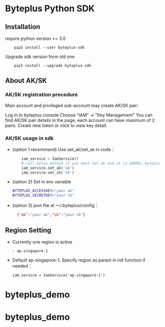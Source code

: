 # Byteplus Python SDK

## Installation
require python version >= 3.0

```
    pip3 install --user byteplus-sdk
```

Upgrade sdk version from old one
```
    pip3 install --upgrade byteplus-sdk
```

## About AK/SK

### AK/SK registration procedure
Main account and privileged sub-account may create AK/SK pair:

Log in to byteplus console
Choose "IAM" -> "Key Management"
You can find AK/SK pair details in the page, each account can have maximum of 2 pairs.
Create new token or click to view key detail.

### AK/SK usage in sdk

- (option 1 recommand) Use set_ak/set_sk in code：
  ```python
      iam_service = IamService()
      # call below method if you dont set ak and sk in $HOME/.byteplus/config
      iam_service.set_ak('ak')
      iam_service.set_sk('sk')
  ```

- (option 2) Set in env variable 
  ```bash
  BYTEPLUS_ACCESSKEY="your ak"  
  BYTEPLUS_SECRETKEY="your sk"
  ```
- (option 3) json file at ～/.byteplus/config：
  ```json
    {"ak":"your ak","sk":"your sk"}
  ```

## Region Setting

- Currently one region is active

  ```
  - ap-singapore-1
  ```

- Default ap-singapore-1, Specify region as param in init function if needed：
  
  ```
  iam_service = IamService('ap-singapore-1')
  ```
# byteplus_demo
# byteplus_demo

